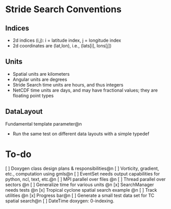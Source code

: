 Stride Search Conventions
===========

Indices
-------
- 2d indices (i,j): i = latitude index, j = longitude index
- 2d coordinates are (lat,lon), i.e., (lats[i], lons[j])

Units
------
- Spatial units are kilometers
- Angular units are degrees
- Stride Search time units are hours, and thus integers
- NetCDF time units are days, and may have fractional values; they are floating point types

DataLayout
---------
Fundamental template parameter@n
- Run the same test on different data layouts with a simple typedef


To-do
=========
[ ] Doxygen class design plans & responsibilities@n
[ ] Vorticity, gradient, etc., computation using gmls@n
[ ] EventSet needs output capabilities for python, ncl, text, etc.@n
[ ] MPI parallel over files @n
[ ] Thread parallel over sectors @n
[ ] Generalize time for various units @n
[x] SearchManager needs tests @n
[x] Tropical cyclone spatial search example @n
[ ] Track utilities @n
[x] Progress bar@n
[ ] Generate a small test data set for TC spatial search@n
[ ] DateTime doxygen: 0-indexing.
